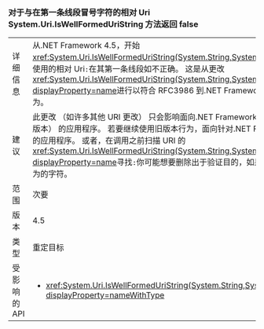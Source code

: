 ### <a name="systemuriiswellformeduristring-method-returns-false-for-relative-uris-with-a-colon-char-in-first-segment"></a>对于与在第一条线段冒号字符的相对 Uri System.Uri.IsWellFormedUriString 方法返回 false

|   |   |
|---|---|
|详细信息|从.NET Framework 4.5，开始<xref:System.Uri.IsWellFormedUriString(System.String,System.UriKind)>会将使用的相对 Uri<code>:</code>在其第一条线段如不正确。 这是从更改<xref:System.Uri.IsWellFormedUriString(System.String,System.UriKind)?displayProperty=name>进行以符合 RFC3986 到.NET Framework 4.0 中的行为。|
|建议|此更改 （如许多其他 URI 更改） 只会影响面向.NET Framework 4.5 （或更高版本） 的应用程序。 若要继续使用旧版本行为，面向针对.NET Framework 4.0 的应用程序。 或者，在调用之前扫描 URI 的<xref:System.Uri.IsWellFormedUriString(System.String,System.UriKind)?displayProperty=name>寻找<code>:</code>你可能想要删除出于验证目的，如果需要种旧行为的字符。|
|范围|次要|
|版本|4.5|
|类型|重定目标|
|受影响的 API|<ul><li><xref:System.Uri.IsWellFormedUriString(System.String,System.UriKind)?displayProperty=nameWithType></li></ul>|

